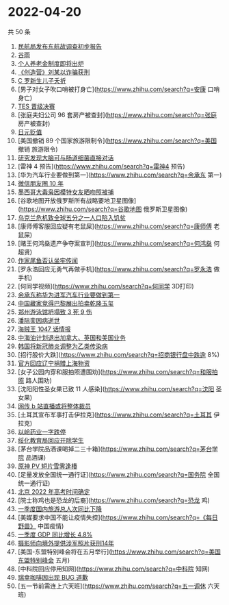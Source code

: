 # 2022-04-20

共 50 条

<!-- BEGIN -->
<!-- 最后更新时间 Wed Apr 20 2022 23:17:12 GMT+0800 (China Standard Time) -->

1. [民航局发布东航故调查初步报告](https://www.zhihu.com/search?q=东航事故报告)
1. [谷雨](https://www.zhihu.com/search?q=谷雨)
1. [个人养老金制度即将出炉](https://www.zhihu.com/search?q=个人养老金制度)
1. [《创造营》刘某以诈骗获刑](https://www.zhihu.com/search?q=刘丞以诈骗)
1. [C 罗新生儿子夭折](https://www.zhihu.com/search?q=C罗儿子夭折)
1. [男子对女子吹口哨被打身亡](https://www.zhihu.com/search?q=安康 口哨 身亡)
1. [TES 晋级决赛](https://www.zhihu.com/search?q=tes)
1. [张庭夫妇公司 96 套房产被查封](https://www.zhihu.com/search?q=张庭
   房产被查封)
1. [日元贬值](https://www.zhihu.com/search?q=日元贬值)
1. [美国撤销 89 个国家旅游限制令](https://www.zhihu.com/search?q=美国 撤销
   旅游限令)
1. [研究发现大脑可与肠道细菌直接对话](https://www.zhihu.com/search?q=大脑可与肠道细菌直接对话)
1. [雷神 4 预告](https://www.zhihu.com/search?q=雷神4 预告)
1. [华为汽车行业要做到第一](https://www.zhihu.com/search?q=余承东 第一)
1. [微信朋友圈 10 年](https://www.zhihu.com/search?q=朋友圈)
1. [墨西哥大毒枭因模特女友晒吻照被捕](https://www.zhihu.com/search?q=墨西哥毒枭被捕)
1. [谷歌地图开放俄罗斯所有战略要地卫星图像](https://www.zhihu.com/search?q=谷歌地图
   俄罗斯卫星图像)
1. [乌克兰危机致全球五分之一人口陷入饥贫](https://www.zhihu.com/search?q=乌克兰危机影响)
1. [康师傅客服回应疑有老鼠屎](https://www.zhihu.com/search?q=康师傅 老鼠屎)
1. [赌王何鸿燊遗产争夺案宣判](https://www.zhihu.com/search?q=何鸿燊 何超贤)
1. [作家尾鱼否认坐牢传闻](https://www.zhihu.com/search?q=尾鱼否认坐牢传闻)
1. [罗永浩回应无勇气再做手机](https://www.zhihu.com/search?q=罗永浩 做手机)
1. [何同学视频](https://www.zhihu.com/search?q=何同学 3D打印)
1. [余承东称华为进军汽车行业要做到第一](https://www.zhihu.com/search?q=华为进军汽车行业)
1. [中国藏家竞得巴黎展出拍卖乾隆玉玺](https://www.zhihu.com/search?q=中国藏家竞得巴黎拍卖乾隆玉玺)
1. [郑州游泳馆坍塌致 3 死 9 伤](https://www.zhihu.com/search?q=郑州游泳馆坍塌)
1. [潘际銮因病逝世](https://www.zhihu.com/search?q=潘际銮逝世)
1. [海贼王 1047 话情报](https://www.zhihu.com/search?q=海贼王1047)
1. [中海油计划退出加拿大、英国和美国业务](https://www.zhihu.com/search?q=中海油退出西方业务)
1. [韩国将新冠肺炎调整为乙类传染病](https://www.zhihu.com/search?q=韩国新冠肺炎调整为乙类)
1. [招行股价大跌](https://www.zhihu.com/search?q=招商银行盘中跌逾 8%)
1. [官方回应辽宁捐赠上海物资](https://www.zhihu.com/search?q=辽宁捐赠上海物资)
1. [女子公园内穿和服拍照遭围劝](https://www.zhihu.com/search?q=和服拍照
   路人围劝)
1. [沈阳阳性圣女果已致 11 人感染](https://www.zhihu.com/search?q=沈阳 圣女果)
1. [网传 b 站直播或将整体裁员](https://www.zhihu.com/search?q=b站直播)
1. [土耳其宣布军事打击伊拉克](https://www.zhihu.com/search?q=土耳其 伊拉克)
1. [以岭药业一字跌停](https://www.zhihu.com/search?q=以岭药业一字跌停)
1. [绥化教育局回应开除学生](https://www.zhihu.com/search?q=绥化教育局回应)
1. [茅台学院品酒课喝掉二三十箱](https://www.zhihu.com/search?q=茅台学院 品酒课)
1. [原神 PV 短片雪霁逢椿](https://www.zhihu.com/search?q=原神PV)
1. [足量发放全国统一通行证](https://www.zhihu.com/search?q=国务院
   全国统一通行证)
1. [北京 2022 年高考时间确定](https://www.zhihu.com/search?q=北京2022年高考时间)
1. [院士称鸡也是恐龙的后裔](https://www.zhihu.com/search?q=恐龙 鸡)
1. [一季度国内旅游总人次同比下降](https://www.zhihu.com/search?q=国内旅游总人次同比下降)
1. [美媒要求中国不能让疫情失控](https://www.zhihu.com/search?q=《每日野兽》
   中国疫情)
1. [一季度 GDP 同比增长 4.8%](https://www.zhihu.com/search?q=一季度GDP)
1. [摄影师向境外提供涉军照片获刑14年](https://www.zhihu.com/search?q=摄影师获刑14年)
1. [美国-东盟特别峰会将在五月举行](https://www.zhihu.com/search?q=美国东盟特别峰会
   五月)
1. [中科院回应停用知网](https://www.zhihu.com/search?q=中科院 知网)
1. [瑞幸咖啡因出现 BUG 道歉](https://www.zhihu.com/search?q=瑞幸咖啡因BUG道歉)
1. [五一节前需连上六天班](https://www.zhihu.com/search?q=五一调休 六天班)

<!-- END -->
